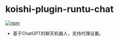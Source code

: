 # koishi-plugin-runtu-chat

[![npm](https://img.shields.io/npm/v/koishi-plugin-runtu-chat?style=flat-square)](https://www.npmjs.com/package/koishi-plugin-runtu-chat)

* 基于ChatGPT的聊天机器人，支持代理设置。

